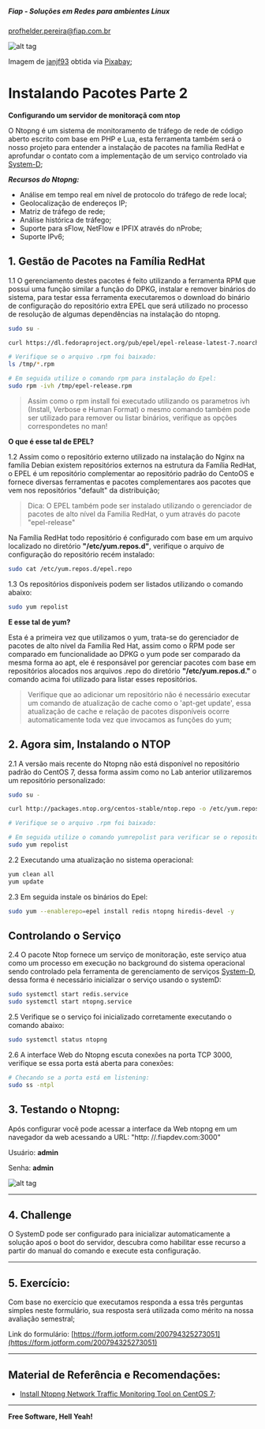 ##### Fiap - Soluções em Redes para ambientes Linux
profhelder.pereira@fiap.com.br

![alt tag](https://raw.githubusercontent.com/fiapsistemaslinux/SysOps/master/images/L03_logo.png)

Imagem de [janjf93](https://pixabay.com/pt/users/janjf93-3084263/?utm_source=link-attribution&amp;utm_medium=referral&amp;utm_campaign=image&amp;utm_content=2126880) obtida via [Pixabay](https://pixabay.com/pt/?utm_source=link-attribution&amp;utm_medium=referral&amp;utm_campaign=image&amp;utm_content=2126880");


# Instalando Pacotes Parte 2 
**Configurando um servidor de monitoraçã com ntop**

O Ntopng é um sistema de monitoramento de tráfego de rede de código aberto escrito com base em PHP e Lua, esta ferramenta também será o nosso projeto para entender a instalação de pacotes na família RedHat e aprofundar o contato com a implementação de um serviço controlado via [System-D](https://access.redhat.com/documentation/en-us/red_hat_enterprise_linux/7/html/system_administrators_guide/chap-managing_services_with_systemd);

***Recursos do Ntopng:***

- Análise em tempo real em nível de protocolo do tráfego de rede local;
- Geolocalização de endereços IP;
- Matriz de tráfego de rede;
- Análise histórica de tráfego;
- Suporte para sFlow, NetFlow e IPFIX através do nProbe;
- Suporte IPv6;

## 1. Gestão de Pacotes na Família RedHat

1.1 O gerenciamento destes pacotes é feito utilizando a ferramenta RPM que possui uma função similar a função do DPKG, instalar e remover binários do sistema, para testar essa ferramenta executaremos o download do binário de configuração do repositório extra EPEL que será utilizado no processo de resolução de algumas dependências na instalação do ntopng.

```sh
sudo su -

curl https://dl.fedoraproject.org/pub/epel/epel-release-latest-7.noarch.rpm -o /tmp/epel-release.rpm

# Verifique se o arquivo .rpm foi baixado:
ls /tmp/*.rpm

# Em seguida utilize o comando rpm para instalação do Epel:
sudo rpm -ivh /tmp/epel-release.rpm
```

> Assim como o rpm install foi executado utilizando os parametros ivh (Install, Verbose e Human Format) o mesmo comando também pode ser utilizado para remover ou listar binários, verifique as opções correspondetes no man!

**O que é esse tal de EPEL?**

1.2 Assim como o repositório externo utilizado na instalação do Nginx na família Debian existem repositórios externos na estrutura da Família RedHat, o EPEL é um repositório complementar ao repositório padrão do CentoOS e fornece diversas ferramentas e pacotes complementares aos pacotes que vem nos repositórios "default" da distribuição;

> Dica: O EPEL também pode ser instalado utilizando o gerenciador de pacotes de alto nível da Familia RedHat, o yum através do pacote "epel-release"

Na Família RedHat todo repositório é configurado com base em um arquivo localizado no diretório **"/etc/yum.repos.d"**, verifique o arquivo de configuração do repositório recém instalado:

```sh
sudo cat /etc/yum.repos.d/epel.repo
```

1.3 Os repositórios disponíveis podem ser listados utilizando o comando abaixo:

```sh
sudo yum repolist 
```

**E esse tal de yum?**

Esta é a primeira vez que utilizamos o yum, trata-se do gerenciador de pacotes de alto nível da Família Red Hat, assim como o RPM pode ser comparado em funcionalidade ao DPKG o yum pode ser comparado da mesma forma ao apt, ele é responsável por gerenciar pacotes com base em repositórios alocados nos arquivos .repo do diretório **"/etc/yum.repos.d."** o comando acima foi utilizado para listar esses repositórios.

> Verifique que ao adicionar um repositório não é necessário executar um comando de atualização de cache como o 'apt-get update', essa atualização de cache e relação de pacotes disponíveis ocorre automaticamente toda vez que invocamos as funções do yum;

## 2. Agora sim, Instalando o NTOP

2.1 A versão mais recente do Ntopng não está disponível no repositório padrão do CentOS 7, dessa forma assim como no Lab anterior utilizaremos um repositório personalizado:

```sh
sudo su -

curl http://packages.ntop.org/centos-stable/ntop.repo -o /etc/yum.repos.d/ntop.repo

# Verifique se o arquivo .rpm foi baixado:

# Em seguida utilize o comando yumrepolist para verificar se o repositório foi adicionado:
sudo yum repolist
```

2.2 Executando uma atualização no sistema operacional:

```sh
yum clean all
yum update
```

2.3 Em seguida instale os binários do Epel:

```sh
sudo yum --enablerepo=epel install redis ntopng hiredis-devel -y
```

## Controlando o Serviço

2.4 O pacote Ntop fornece um serviço de monitoração, este serviço atua como um processo em execução no background do sistema operacional sendo controlado pela ferramenta de gerenciamento de serviços [System-D](https://access.redhat.com/documentation/en-us/red_hat_enterprise_linux/7/html/system_administrators_guide/chap-managing_services_with_systemd), dessa forma é necessário inicializar o serviço usando o systemD:

```sh
sudo systemctl start redis.service
sudo systemctl start ntopng.service
```

2.5 Verifique se o serviço foi inicializado corretamente executando o comando abaixo:

```sh
sudo systemctl status ntopng
```

2.6 A interface Web do Ntopng escuta conexões na porta TCP 3000, verifique se essa porta está aberta para conexões:

```sh
# Checando se a porta está em listening:
sudo ss -ntpl
```

## 3. Testando o Ntopng:

Após configurar você pode acessar a interface da Web ntopng em um navegador da web acessando a URL:
"http: //<SEU-RM>.fiapdev.com:3000"

Usuário: **admin**

Senha:   **admin**

![alt tag](https://raw.githubusercontent.com/fiapsistemaslinux/SysOps/master/images/L03_ntop.png)


---

## 4. Challenge

O SystemD pode ser configurado para inicializar automaticamente a solução apoś o boot do servidor, descubra como habilitar esse recurso a partir do manual do comando e execute esta configuração.

---

## 5. Exercício:

Com base no exercício que executamos responda a essa três perguntas simples neste formulário, sua resposta será utilizada como mérito na nossa avaliação semestral;

Link do formulário: [https://form.jotform.com/200794325273051](https://form.jotform.com/200794325273051)

---

## Material de Referência e Recomendações:

* [Install Ntopng Network Traffic Monitoring Tool on CentOS 7](https://devops.profitbricks.com/tutorials/install-ntopng-network-traffic-monitoring-tool-on-centos-7/);

---

**Free Software, Hell Yeah!**
